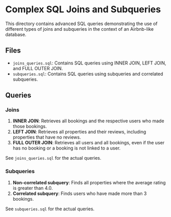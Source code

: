 
# Complex SQL Joins and Subqueries

This directory contains advanced SQL queries demonstrating the use of different types of joins and subqueries in the context of an Airbnb-like database.

## Files

- `joins_queries.sql`: Contains SQL queries using INNER JOIN, LEFT JOIN, and FULL OUTER JOIN.
- `subqueries.sql`: Contains SQL queries using subqueries and correlated subqueries.

## Queries

### Joins
1. **INNER JOIN**: Retrieves all bookings and the respective users who made those bookings.
2. **LEFT JOIN**: Retrieves all properties and their reviews, including properties that have no reviews.
3. **FULL OUTER JOIN**: Retrieves all users and all bookings, even if the user has no booking or a booking is not linked to a user.

See `joins_queries.sql` for the actual queries.

### Subqueries
1. **Non-correlated subquery**: Finds all properties where the average rating is greater than 4.0.
2. **Correlated subquery**: Finds users who have made more than 3 bookings.

See `subqueries.sql` for the actual queries.
